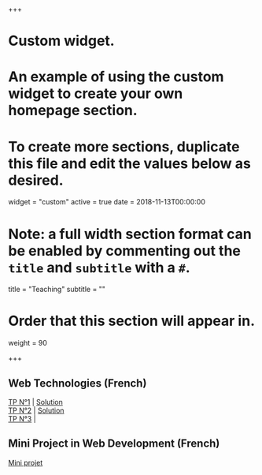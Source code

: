 
+++
# Custom widget.
# An example of using the custom widget to create your own homepage section.
# To create more sections, duplicate this file and edit the values below as desired.
widget = "custom"
active = true
date = 2018-11-13T00:00:00

# Note: a full width section format can be enabled by commenting out the `title` and `subtitle` with a `#`.
title = "Teaching"
subtitle = ""

# Order that this section will appear in.
weight = 90

+++

## Web Technologies (French)

[TP N°1](https://abainia.net/teaching/web-technologies/WT_TP_1.pdf) | [Solution](https://abainia.net/teaching/web-technologies/TP1.html_) </br>
[TP N°2](https://abainia.net/teaching/web-technologies/WT_TP_2.pdf) | [Solution](https://abainia.net/teaching/web-technologies/WT_TP_2_solution.rar) </br>
[TP N°3](https://abainia.net/teaching/web-technologies/WT_TP_3.pdf) |  </br>

## Mini Project in Web Development (French)
[Mini projet](https://abainia.net/teaching/web-technologies/mini_projet.pdf)
